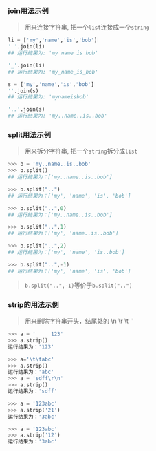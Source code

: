 ### join用法示例
> 用来连接字符串, 把一个`list`连接成一个`string`

```python
li = ['my','name','is','bob']
' '.join(li)
## 运行结果为: 'my name is bob'

'_'.join(li)
## 运行结果为: 'my_name_is_bob'

s = ['my','name','is','bob']
''.join(s)
## 运行结果为: 'mynameisbob'

'..'.join(s)
## 运行结果为: 'my..name..is..bob'
```

### split用法示例
> 用来拆分字符串, 把一个`string`拆分成`list`

```python
>>> b = 'my..name..is..bob'
>>> b.split()
## 运行结果为：['my..name..is..bob']

>>> b.split("..")
## 运行结果为：['my', 'name', 'is', 'bob']

>>> b.split("..",0)
## 运行结果为：['my..name..is..bob']

>>> b.split("..",1)
## 运行结果为：['my', 'name..is..bob']

>>> b.split("..",2)
## 运行结果为：['my', 'name', 'is..bob']

>>> b.split("..",-1)
## 运行结果为：['my', 'name', 'is', 'bob']
```
> `b.split("..",-1)`等价于`b.split("..")`


### strip的用法示例
> 用来删除字符串开头，结尾处的 \n \r \t ''

```python
>>> a = '     123'
>>> a.strip()
运行结果为：'123'

>>> a='\t\tabc'
>>> a.strip()
运行结果为：'abc'
>>> a = 'sdff\r\n'
>>> a.strip()
运行结果为：'sdff'

>>> a = '123abc'
>>> a.strip('21')
运行结果为：'3abc'

>>> a = '123abc'
>>> a.strip('12')
运行结果为：'3abc'
```
